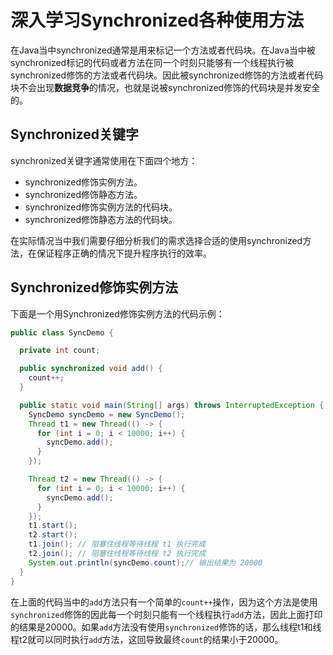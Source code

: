 # 深入学习Synchronized各种使用方法



在Java当中synchronized通常是用来标记一个方法或者代码块。在Java当中被synchronized标记的代码或者方法在同一个时刻只能够有一个线程执行被synchronized修饰的方法或者代码块。因此被synchronized修饰的方法或者代码块不会出现**数据竞争**的情况，也就是说被synchronized修饰的代码块是并发安全的。

## Synchronized关键字

synchronized关键字通常使用在下面四个地方：

- synchronized修饰实例方法。
- synchronized修饰静态方法。
- synchronized修饰实例方法的代码块。
- synchronized修饰静态方法的代码块。

在实际情况当中我们需要仔细分析我们的需求选择合适的使用synchronized方法，在保证程序正确的情况下提升程序执行的效率。

## Synchronized修饰实例方法

下面是一个用Synchronized修饰实例方法的代码示例：

```java
public class SyncDemo {

  private int count;

  public synchronized void add() {
    count++;
  }

  public static void main(String[] args) throws InterruptedException {
    SyncDemo syncDemo = new SyncDemo();
    Thread t1 = new Thread(() -> {
      for (int i = 0; i < 10000; i++) {
        syncDemo.add();
      }
    });

    Thread t2 = new Thread(() -> {
      for (int i = 0; i < 10000; i++) {
        syncDemo.add();
      }
    });
    t1.start();
    t2.start();
    t1.join(); // 阻塞住线程等待线程 t1 执行完成
    t2.join(); // 阻塞住线程等待线程 t2 执行完成
    System.out.println(syncDemo.count);// 输出结果为 20000
  }
}

```

在上面的代码当中的`add`方法只有一个简单的`count++`操作，因为这个方法是使用`synchronized`修饰的因此每一个时刻只能有一个线程执行`add`方法，因此上面打印的结果是20000。如果`add`方法没有使用`synchronized`修饰的话，那么线程t1和线程t2就可以同时执行`add`方法，这回导致最终`count`的结果小于20000。

